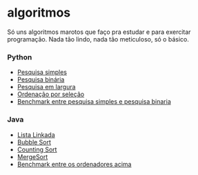 # algoritmos

Só uns algoritmos marotos que faço pra estudar e para exercitar programação. Nada tão lindo, nada tão meticuloso, só o básico.

### Python

- [Pesquisa simples](https://github.com/oopaze/algoritmos/blob/main/pesquisa-binaria-analise/pesquisas/simples.py)
- [Pesquisa binária](https://github.com/oopaze/algoritmos/tree/main/busca-binaria)
- [Pesquisa em largura]()
- [Ordenação por seleção](https://github.com/oopaze/algoritmos/tree/main/ordenacao-por-selecao)
- [Benchmark entre pesquisa simples e pesquisa binaria](https://github.com/oopaze/algoritmos/tree/main/pesquisa-binaria-analise)

### Java

- [Lista Linkada](https://github.com/oopaze/algoritmos/tree/main/lista-linkada)
- [Bubble Sort](https://github.com/oopaze/algoritmos/tree/main/ordenadores/Sorters/BubbleSort)
- [Counting Sort](https://github.com/oopaze/algoritmos/tree/main/ordenadores/Sorters/CountingSort)
- [MergeSort](https://github.com/oopaze/algoritmos/tree/main/ordenadores/Sorters/MergeSort)
- [Benchmark entre os ordenadores acima](https://github.com/oopaze/algoritmos/tree/main/ordenadores)
